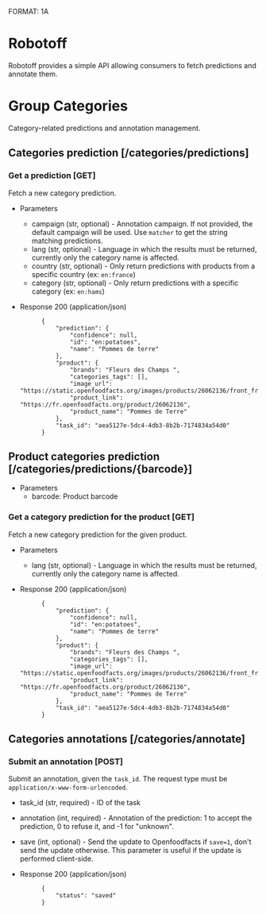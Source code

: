 FORMAT: 1A

# Robotoff

Robotoff provides a simple API allowing consumers to fetch predictions and annotate them.


# Group Categories

Category-related predictions and annotation management.

## Categories prediction [/categories/predictions]

### Get a prediction [GET]

Fetch a new category prediction.

+ Parameters
    + campaign (str, optional) - Annotation campaign. If not provided, the default campaign will be used.
      Use `matcher` to get the string matching predictions.
    + lang (str, optional) - Language in which the results must be returned, currently only the category name is
      affected.
    + country (str, optional) - Only return predictions with products from a specific country (ex: `en:france`)
    + category (str, optional) - Only return predictions with a specific category (ex: `en:hams`)

+ Response 200 (application/json)

            {
                "prediction": {
                    "confidence": null,
                    "id": "en:potatoes",
                    "name": "Pommes de terre"
                },
                "product": {
                    "brands": "Fleurs des Champs ",
                    "categories_tags": [],
                    "image_url": "https://static.openfoodfacts.org/images/products/26062136/front_fr.8.400.jpg",
                    "product_link": "https://fr.openfoodfacts.org/product/26062136",
                    "product_name": "Pommes de Terre"
                },
                "task_id": "aea5127e-5dc4-4db3-8b2b-7174834a54d0"
            }


## Product categories prediction [/categories/predictions/{barcode}]

+ Parameters
    + barcode: Product barcode


### Get a category prediction for the product [GET]

Fetch a new category prediction for the given product.

+ Parameters
    + lang (str, optional) - Language in which the results must be returned, currently only the category name is
      affected.

+ Response 200 (application/json)

            {
                "prediction": {
                    "confidence": null,
                    "id": "en:potatoes",
                    "name": "Pommes de terre"
                },
                "product": {
                    "brands": "Fleurs des Champs ",
                    "categories_tags": [],
                    "image_url": "https://static.openfoodfacts.org/images/products/26062136/front_fr.8.400.jpg",
                    "product_link": "https://fr.openfoodfacts.org/product/26062136",
                    "product_name": "Pommes de Terre"
                },
                "task_id": "aea5127e-5dc4-4db3-8b2b-7174834a54d0"
            }


## Categories annotations [/categories/annotate]

### Submit an annotation [POST]

Submit an annotation, given the `task_id`. The request type must be `application/x-www-form-urlencoded`.

+ task_id (str, required) - ID of the task
+ annotation (int, required) - Annotation of the prediction: 1 to accept the prediction, 0 to refuse it, and -1 
  for "unknown".
+ save (int, optional) - Send the update to Openfoodfacts if `save=1`, don't send the update otherwise. This 
  parameter is useful if the update is performed client-side.

+ Response 200 (application/json)

            {
                "status": "saved"
            }
